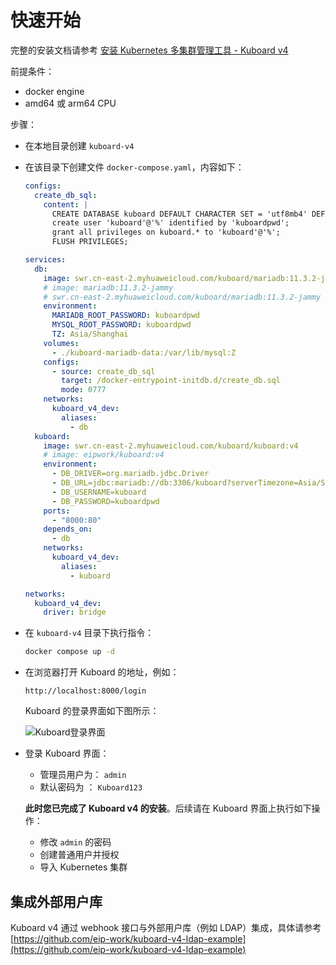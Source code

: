 # 快速开始

完整的安装文档请参考 [安装 Kubernetes 多集群管理工具 - Kuboard v4](/v4/install/)

前提条件：

- docker engine
- amd64 或 arm64 CPU

步骤：

- 在本地目录创建 `kuboard-v4`

- 在该目录下创建文件 `docker-compose.yaml`，内容如下：

  ```yaml
  configs:
    create_db_sql:
      content: |
        CREATE DATABASE kuboard DEFAULT CHARACTER SET = 'utf8mb4' DEFAULT COLLATE = 'utf8mb4_unicode_ci';
        create user 'kuboard'@'%' identified by 'kuboardpwd';
        grant all privileges on kuboard.* to 'kuboard'@'%';
        FLUSH PRIVILEGES;

  services:
    db:
      image: swr.cn-east-2.myhuaweicloud.com/kuboard/mariadb:11.3.2-jammy
      # image: mariadb:11.3.2-jammy
      # swr.cn-east-2.myhuaweicloud.com/kuboard/mariadb:11.3.2-jammy 与 mariadb:11.3.2-jammy 镜像完全一致
      environment:
        MARIADB_ROOT_PASSWORD: kuboardpwd
        MYSQL_ROOT_PASSWORD: kuboardpwd
        TZ: Asia/Shanghai
      volumes:
        - ./kuboard-mariadb-data:/var/lib/mysql:Z
      configs:
        - source: create_db_sql
          target: /docker-entrypoint-initdb.d/create_db.sql
          mode: 0777
      networks:
        kuboard_v4_dev:
          aliases:
            - db
    kuboard:
      image: swr.cn-east-2.myhuaweicloud.com/kuboard/kuboard:v4
      # image: eipwork/kuboard:v4
      environment:
        - DB_DRIVER=org.mariadb.jdbc.Driver
        - DB_URL=jdbc:mariadb://db:3306/kuboard?serverTimezone=Asia/Shanghai
        - DB_USERNAME=kuboard
        - DB_PASSWORD=kuboardpwd
      ports:
        - "8000:80"
      depends_on:
        - db
      networks:
        kuboard_v4_dev:
          aliases:
            - kuboard

  networks:
    kuboard_v4_dev:
      driver: bridge
  ```

- 在 `kuboard-v4` 目录下执行指令：

  ```sh
  docker compose up -d
  ```

- 在浏览器打开 Kuboard 的地址，例如：

  `http://localhost:8000/login`

  Kuboard 的登录界面如下图所示：

  ![Kuboard登录界面](./install.assets/kuboard_login.png)

- 登录 Kuboard 界面：

  - 管理员用户为： `admin`
  - 默认密码为 ： `Kuboard123`

  **此时您已完成了 Kuboard v4 的安装**。后续请在 Kuboard 界面上执行如下操作：

  - 修改 `admin` 的密码
  - 创建普通用户并授权
  - 导入 Kubernetes 集群

## 集成外部用户库

Kuboard v4 通过 webhook 接口与外部用户库（例如 LDAP）集成，具体请参考 [https://github.com/eip-work/kuboard-v4-ldap-example](https://github.com/eip-work/kuboard-v4-ldap-example)
